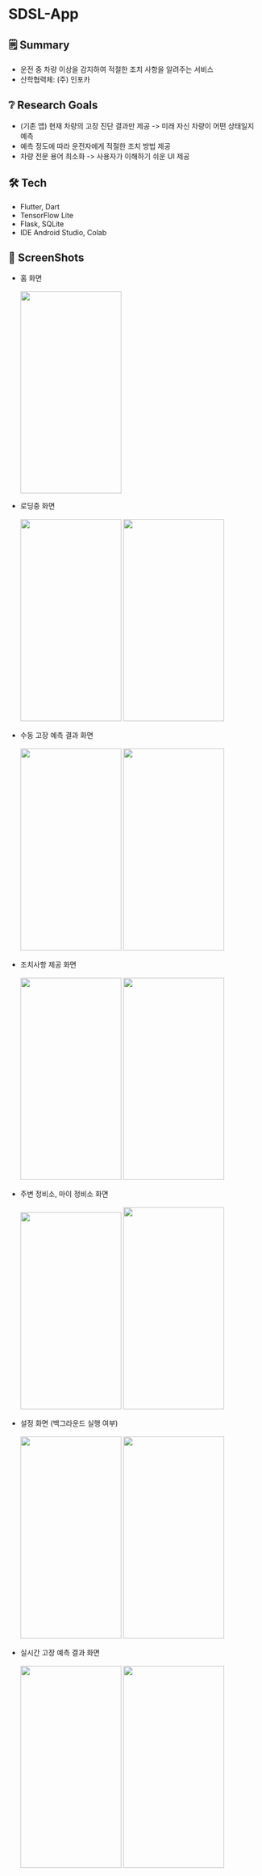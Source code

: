 # SDSL-App

## 🗒️ Summary
- 운전 중 차량 이상을 감지하여 적절한 조치 사항을 알려주는 서비스
- 산학협력체: (주) 인포카 

## ❔ Research Goals
- (기존 앱) 현재 차량의 고장 진단 결과만 제공 -> 미래 자신 차량이 어떤 상태일지 예측
- 예측 정도에 따라 운전자에게 적절한 조치 방법 제공
- 차량 전문 용어 최소화 -> 사용자가 이해하기 쉬운 UI 제공 

## 🛠 Tech
- Flutter, Dart
- TensorFlow Lite
- Flask, SQLite
- IDE Android Studio, Colab

## 📸 ScreenShots

- 홈 화면
<br><br><img src="https://github.com/Safe-Drive-Save-Life/SDSL-App/assets/76741411/823a301a-31ed-45ba-a8bf-150059dd2233" width="200" height="400"/>

- 로딩중 화면
<br><br><img src="https://github.com/Safe-Drive-Save-Life/SDSL-App/assets/76741411/569fe93c-5b5d-4e73-ac87-8f3ca6abd78c" width="200" height="400"/>    <img src="https://github.com/Safe-Drive-Save-Life/SDSL-App/assets/76741411/eba98be0-5195-4349-aeb8-8f0231ff3719" width="200" height="400"/>

- 수동 고장 예측 결과 화면
<br><br><img src="https://github.com/Safe-Drive-Save-Life/SDSL-App/assets/76741411/507e1ebc-9a81-4544-969d-d953db561191" width="200" height="400"/>    <img src="https://github.com/Safe-Drive-Save-Life/SDSL-App/assets/76741411/52eac35e-b388-4e43-8b4d-81c198533c13" width="200" height="400"/>

- 조치사항 제공 화면
<br><br><img src="https://github.com/Safe-Drive-Save-Life/SDSL-App/assets/76741411/578fe11a-1bff-4dbd-a8dc-1bec05b0084d" width="200" height="400"/>    <img src="https://github.com/Safe-Drive-Save-Life/SDSL-App/assets/76741411/c73d26ec-ec54-4cc1-90eb-8bdd124287e0" width="200" height="400"/>

- 주변 정비소, 마이 정비소 화면
<br><br><img src="https://github.com/Safe-Drive-Save-Life/SDSL-App/assets/76741411/e97a940d-6c5d-4325-9f25-6cc6548ffe7d" width="200" height="390"/>    <img src="https://github.com/Safe-Drive-Save-Life/SDSL-App/assets/76741411/66344565-30ab-410d-883b-dc7ca33e554c" width="200" height="400"/>

- 설정 화면 (백그라운드 실행 여부)
<br><br><img src="https://github.com/Safe-Drive-Save-Life/SDSL-App/assets/76741411/2145af6a-6327-42cc-a734-9fdc865794f9" width="200" height="400"/>    <img src="https://github.com/Safe-Drive-Save-Life/SDSL-App/assets/76741411/c7120ac2-c7f2-4f86-92f1-75b090c1b4c0" width="200" height="400"/>

- 실시간 고장 예측 결과 화면
<br><br><img src="https://github.com/Safe-Drive-Save-Life/SDSL-App/assets/76741411/87c0af7a-b448-403b-9cb2-18477c83145d" width="200" height="400"/>    <img src="https://github.com/Safe-Drive-Save-Life/SDSL-App/assets/76741411/ea64f4c9-0afb-40d3-a3e0-e77ee2211c00" width="200" height="400"/>



 




